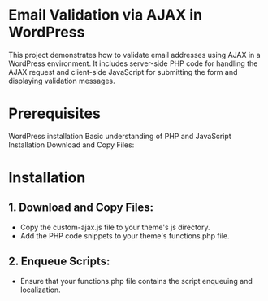 # Email Validation via AJAX in WordPress
This project demonstrates how to validate email addresses using AJAX in a WordPress environment. It includes server-side PHP code for handling the AJAX request and client-side JavaScript for submitting the form and displaying validation messages.

# Prerequisites
WordPress installation
Basic understanding of PHP and JavaScript
Installation
Download and Copy Files:

# Installation
## 1. Download and Copy Files:

- Copy the custom-ajax.js file to your theme's js directory.
- Add the PHP code snippets to your theme's functions.php file.

## 2. Enqueue Scripts:

- Ensure that your functions.php file contains the script enqueuing and localization.
